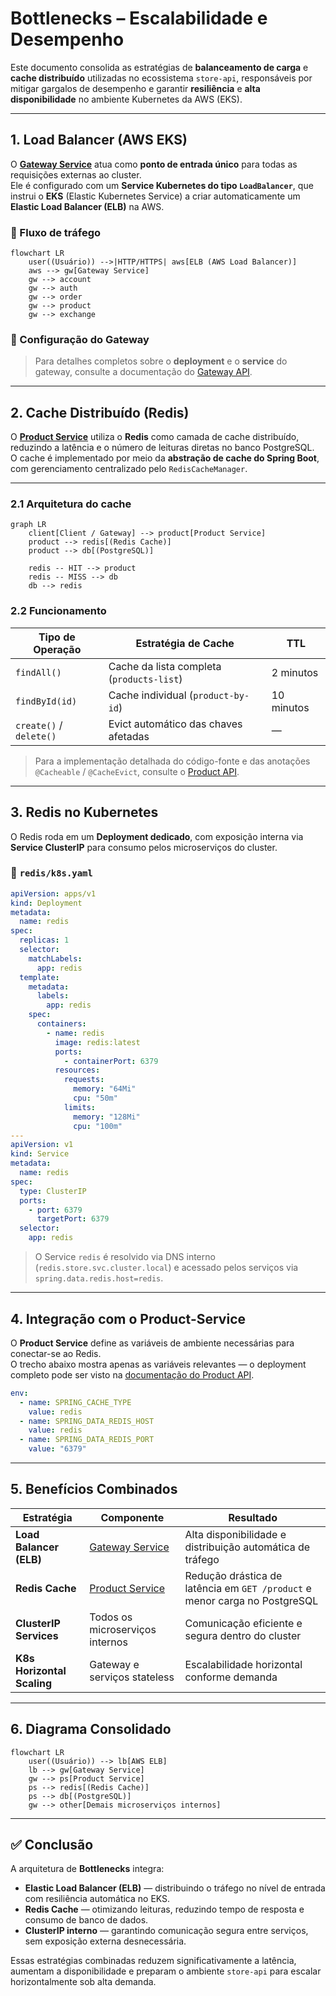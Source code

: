# Bottlenecks – Escalabilidade e Desempenho

Este documento consolida as estratégias de **balanceamento de carga** e **cache distribuído** utilizadas no ecossistema `store-api`, responsáveis por mitigar gargalos de desempenho e garantir **resiliência** e **alta disponibilidade** no ambiente Kubernetes da AWS (EKS).

---

## 1. Load Balancer (AWS EKS)

O **[Gateway Service](../gatewayapi/main.md)** atua como **ponto de entrada único** para todas as requisições externas ao cluster.  
Ele é configurado com um **Service Kubernetes do tipo `LoadBalancer`**, que instrui o **EKS** (Elastic Kubernetes Service) a criar automaticamente um **Elastic Load Balancer (ELB)** na AWS.

### 🔹 Fluxo de tráfego

```mermaid
flowchart LR
    user((Usuário)) -->|HTTP/HTTPS| aws[ELB (AWS Load Balancer)]
    aws --> gw[Gateway Service]
    gw --> account
    gw --> auth
    gw --> order
    gw --> product
    gw --> exchange
```

### 🔹 Configuração do Gateway

> Para detalhes completos sobre o **deployment** e o **service** do gateway, consulte a documentação do [Gateway API](../gatewayapi/main.md).

---

## 2. Cache Distribuído (Redis)

O **[Product Service](../productapi/main.md)** utiliza o **Redis** como camada de cache distribuído, reduzindo a latência e o número de leituras diretas no banco PostgreSQL.  
O cache é implementado por meio da **abstração de cache do Spring Boot**, com gerenciamento centralizado pelo `RedisCacheManager`.

---

### 2.1 Arquitetura do cache

```mermaid
graph LR
    client[Client / Gateway] --> product[Product Service]
    product --> redis[(Redis Cache)]
    product --> db[(PostgreSQL)]

    redis -- HIT --> product
    redis -- MISS --> db
    db --> redis
```

### 2.2 Funcionamento

| Tipo de Operação | Estratégia de Cache | TTL |
|------------------|--------------------|------|
| `findAll()`      | Cache da lista completa (`products-list`) | 2 minutos |
| `findById(id)`   | Cache individual (`product-by-id`)        | 10 minutos |
| `create()` / `delete()` | Evict automático das chaves afetadas | — |

> Para a implementação detalhada do código-fonte e das anotações `@Cacheable` / `@CacheEvict`, consulte o [Product API](../productapi/main.md).

---

## 3. Redis no Kubernetes

O Redis roda em um **Deployment dedicado**, com exposição interna via **Service ClusterIP** para consumo pelos microserviços do cluster.

### 🔹 `redis/k8s.yaml`

```yaml
apiVersion: apps/v1
kind: Deployment
metadata:
  name: redis
spec:
  replicas: 1
  selector:
    matchLabels:
      app: redis
  template:
    metadata:
      labels:
        app: redis
    spec:
      containers:
        - name: redis
          image: redis:latest
          ports:
            - containerPort: 6379
          resources:
            requests:
              memory: "64Mi"
              cpu: "50m"
            limits:
              memory: "128Mi"
              cpu: "100m"
---
apiVersion: v1
kind: Service
metadata:
  name: redis
spec:
  type: ClusterIP
  ports:
    - port: 6379
      targetPort: 6379
  selector:
    app: redis
```

> O Service `redis` é resolvido via DNS interno (`redis.store.svc.cluster.local`) e acessado pelos serviços via `spring.data.redis.host=redis`.

---

## 4. Integração com o Product-Service

O **Product Service** define as variáveis de ambiente necessárias para conectar-se ao Redis.  
O trecho abaixo mostra apenas as variáveis relevantes — o deployment completo pode ser visto na [documentação do Product API](../productapi/main.md).

```yaml
env:
  - name: SPRING_CACHE_TYPE
    value: redis
  - name: SPRING_DATA_REDIS_HOST
    value: redis
  - name: SPRING_DATA_REDIS_PORT
    value: "6379"
```

---

## 5. Benefícios Combinados

| Estratégia | Componente | Resultado |
|-------------|-------------|------------|
| **Load Balancer (ELB)** | [Gateway Service](../gatewayapi/main.md) | Alta disponibilidade e distribuição automática de tráfego |
| **Redis Cache** | [Product Service](../productapi/main.md) | Redução drástica de latência em `GET /product` e menor carga no PostgreSQL |
| **ClusterIP Services** | Todos os microserviços internos | Comunicação eficiente e segura dentro do cluster |
| **K8s Horizontal Scaling** | Gateway e serviços stateless | Escalabilidade horizontal conforme demanda |

---

## 6. Diagrama Consolidado

```mermaid
flowchart LR
    user((Usuário)) --> lb[AWS ELB]
    lb --> gw[Gateway Service]
    gw --> ps[Product Service]
    ps --> redis[(Redis Cache)]
    ps --> db[(PostgreSQL)]
    gw --> other[Demais microserviços internos]
```

---

## ✅ Conclusão

A arquitetura de **Bottlenecks** integra:
- **Elastic Load Balancer (ELB)** — distribuindo o tráfego no nível de entrada com resiliência automática no EKS.  
- **Redis Cache** — otimizando leituras, reduzindo tempo de resposta e consumo de banco de dados.  
- **ClusterIP interno** — garantindo comunicação segura entre serviços, sem exposição externa desnecessária.

Essas estratégias combinadas reduzem significativamente a latência, aumentam a disponibilidade e preparam o ambiente `store-api` para escalar horizontalmente sob alta demanda.
